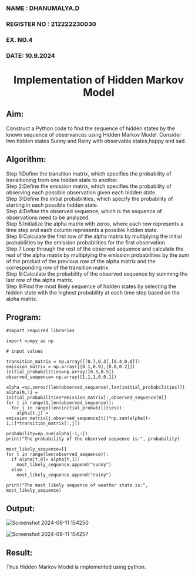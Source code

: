 <H3>NAME : DHANUMALYA.D</H3>
<H3>REGISTER NO : 212222230030</H3>
<H3>EX. NO.4</H3>
<H3>DATE: 10.9.2024</H3>
<H1 ALIGN =CENTER> Implementation of Hidden Markov Model</H1>

## Aim: 
Construct a Python code to find the sequence of hidden states by the known sequence of observances using Hidden Markov Model. Consider two hidden states Sunny and Rainy with observable states,happy and sad.

## Algorithm:

Step 1:Define the transition matrix, which specifies the probability of transitioning from  one hidden state to another.<br>
Step 2:Define the emission matrix, which specifies the probability of observing each possible observation given each hidden state.<br>
Step 3:Define the initial probabilities, which specify the probability of starting in each possible hidden state.<br>
Step 4:Define the observed sequence, which is the sequence of observations need to  be analyzed.<br>
Step 5:Initialize the alpha matrix with zeros, where each row represents a time step and each column represents a possible hidden state.<br>
Step 6:Calculate the first row of the alpha matrix by multiplying the initial  probabilities by the emission probabilities for the first observation.<br>
Step 7:Loop through the rest of the observed sequence and calculate the rest of the alpha matrix by multiplying the emission probabilities by the sum of the product of 
       the previous row of the alpha matrix and the corresponding row of the transition matrix.<br>
Step 8:Calculate the probability of the observed sequence by summing the last row of the alpha matrix.<br>
Step 9:Find the most likely sequence of hidden states by selecting the hidden state with the highest probability at each time step based on the alpha matrix.<br>

## Program:
```
#import required libraries

import numpy as np

# input values

transition_matrix = np.array([[0.7,0.3],[0.4,0.6]])
emission_matrix = np.array([[0.1,0.9],[0.8,0.2]])
initial_probabilities=np.array([0.5,0.5])
observed_sequence= np.array([1,1,1,0,0,1])

alpha =np.zeros((len(observed_sequence),len(initial_probabilities)))
alpha[0,:] = initial_probabilities*emission_matrix[:,observed_sequence[0]]
for t in range(1,len(observed_sequence)):
  for j in range(len(initial_probabilities)):
    alpha[t,j] = emission_matrix[j,observed_sequence[t]]*np.sum(alpha[t-1,:]*transition_matrix[:,j])

probability=np.sum(alpha[-1,:])
print("The probability of the observed sequence is:", probability)

most_likely_sequence=[]
for t in range(len(observed_sequence)):
  if alpha[t,0]> alpha[t,1]:
    most_likely_sequence.append("sunny")
  else :
    most_likely_sequence.append("rainy")

print("The most likely sequence of weather state is:", most_likely_sequence)

```
## Output:
![Screenshot 2024-09-11 154250](https://github.com/user-attachments/assets/59e29edf-d4c3-4e32-b3fc-73dbd20d10bb)

![Screenshot 2024-09-11 154257](https://github.com/user-attachments/assets/096a11bd-0322-4a69-8035-832ad76002f1)

## Result:
Thus Hidden Markov Model is implemented using python.
